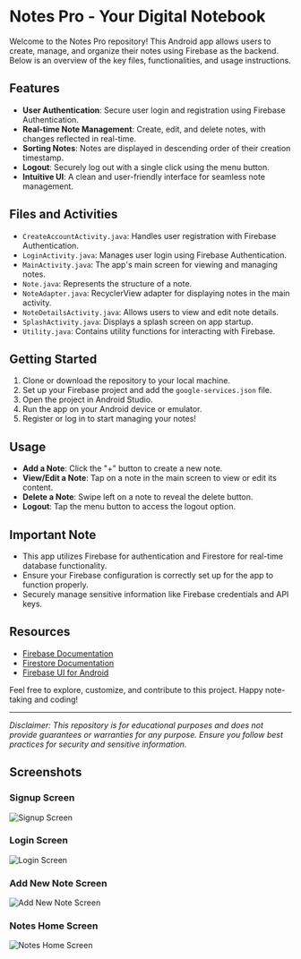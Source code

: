 # Notes Pro - Your Digital Notebook

Welcome to the Notes Pro repository! This Android app allows users to create, manage, and organize their notes using Firebase as the backend. Below is an overview of the key files, functionalities, and usage instructions.

## Features

- **User Authentication**: Secure user login and registration using Firebase Authentication.
- **Real-time Note Management**: Create, edit, and delete notes, with changes reflected in real-time.
- **Sorting Notes**: Notes are displayed in descending order of their creation timestamp.
- **Logout**: Securely log out with a single click using the menu button.
- **Intuitive UI**: A clean and user-friendly interface for seamless note management.

## Files and Activities

- `CreateAccountActivity.java`: Handles user registration with Firebase Authentication.
- `LoginActivity.java`: Manages user login using Firebase Authentication.
- `MainActivity.java`: The app's main screen for viewing and managing notes.
- `Note.java`: Represents the structure of a note.
- `NoteAdapter.java`: RecyclerView adapter for displaying notes in the main activity.
- `NoteDetailsActivity.java`: Allows users to view and edit note details.
- `SplashActivity.java`: Displays a splash screen on app startup.
- `Utility.java`: Contains utility functions for interacting with Firebase.

## Getting Started

1. Clone or download the repository to your local machine.
2. Set up your Firebase project and add the `google-services.json` file.
3. Open the project in Android Studio.
4. Run the app on your Android device or emulator.
5. Register or log in to start managing your notes!

## Usage

- **Add a Note**: Click the "+" button to create a new note.
- **View/Edit a Note**: Tap on a note in the main screen to view or edit its content.
- **Delete a Note**: Swipe left on a note to reveal the delete button.
- **Logout**: Tap the menu button to access the logout option.

## Important Note

- This app utilizes Firebase for authentication and Firestore for real-time database functionality.
- Ensure your Firebase configuration is correctly set up for the app to function properly.
- Securely manage sensitive information like Firebase credentials and API keys.

## Resources

- [Firebase Documentation](https://firebase.google.com/docs)
- [Firestore Documentation](https://firebase.google.com/docs/firestore)
- [Firebase UI for Android](https://github.com/firebase/FirebaseUI-Android)

Feel free to explore, customize, and contribute to this project. Happy note-taking and coding!

---

*Disclaimer: This repository is for educational purposes and does not provide guarantees or warranties for any purpose. Ensure you follow best practices for security and sensitive information.*

## Screenshots

### Signup Screen
![Signup Screen](https://user-images.githubusercontent.com/60041910/215503634-077226b2-005a-4368-9c13-07bb183f6cc5.png)

### Login Screen
![Login Screen](https://user-images.githubusercontent.com/60041910/215503800-ae9c9873-b437-4050-bfd8-cc39f610a650.png)

### Add New Note Screen
![Add New Note Screen](https://user-images.githubusercontent.com/60041910/215503928-e4071c0e-4a92-43aa-b785-49aae176a7b6.png)

### Notes Home Screen
![Notes Home Screen](https://user-images.githubusercontent.com/60041910/215504096-70f8f260-6bba-4988-9aa9-39e8a9df0058.png)

